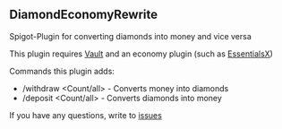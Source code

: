 ## DiamondEconomyRewrite
Spigot-Plugin for converting diamonds into money and vice versa

This plugin requires [Vault](https://www.spigotmc.org/resources/vault.34315/) and an economy plugin (such as [EssentialsX](https://essentialsx.net/downloads.html))

Commands this plugin adds:
  - /withdraw <Count/all> - Converts money into diamonds
  - /deposit <Count/all> - Converts diamonds into money

If you have any questions, write to [issues](https://github.com/ya-ilya/DiamondEconomyRewrite/issues)